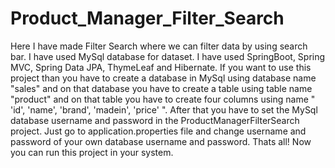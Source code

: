 # Product_Manager_Filter_Search


Here I have made Filter Search where we can filter data by using search bar.
I have used MySql database for dataset.
I have used SpringBoot, Spring MVC, Spring Data JPA, ThymeLeaf and Hibernate.
If you want to use this project than you have to create a database in MySql using database name "sales" and on that database you have to create a table using table name "product" and on that table you have to create four columns using name " 'id', 'name', 'brand', 'madein', 'price' ".
After that you have to set the MySql database username and password in the ProductManagerFilterSearch project. Just go to application.properties file and change username and password of your own database username and password.
Thats all! Now you can run this project in your system.

